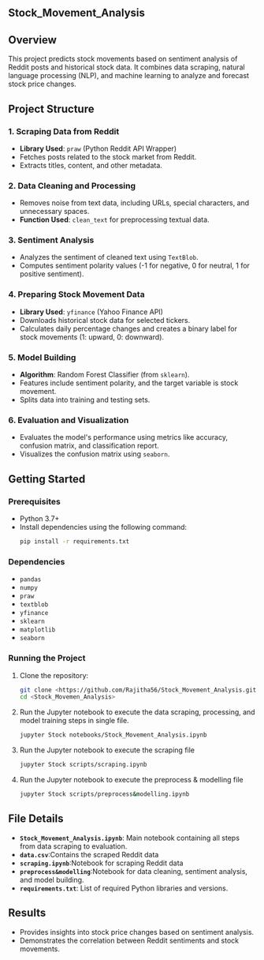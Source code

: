 ## Stock_Movement_Analysis

## Overview
This project predicts stock movements based on sentiment analysis of Reddit posts and historical stock data. It combines data scraping, natural language processing (NLP), and machine learning to analyze and forecast stock price changes.

## Project Structure

### 1. Scraping Data from Reddit
- **Library Used**: `praw` (Python Reddit API Wrapper)
- Fetches posts related to the stock market from Reddit.
- Extracts titles, content, and other metadata.

### 2. Data Cleaning and Processing
- Removes noise from text data, including URLs, special characters, and unnecessary spaces.
- **Function Used**: `clean_text` for preprocessing textual data.

### 3. Sentiment Analysis
- Analyzes the sentiment of cleaned text using `TextBlob`.
- Computes sentiment polarity values (-1 for negative, 0 for neutral, 1 for positive sentiment).

### 4. Preparing Stock Movement Data
- **Library Used**: `yfinance` (Yahoo Finance API)
- Downloads historical stock data for selected tickers.
- Calculates daily percentage changes and creates a binary label for stock movements (1: upward, 0: downward).

### 5. Model Building
- **Algorithm**: Random Forest Classifier (from `sklearn`).
- Features include sentiment polarity, and the target variable is stock movement.
- Splits data into training and testing sets.

### 6. Evaluation and Visualization
- Evaluates the model's performance using metrics like accuracy, confusion matrix, and classification report.
- Visualizes the confusion matrix using `seaborn`.

## Getting Started

### Prerequisites
- Python 3.7+
- Install dependencies using the following command:
  ```bash
  pip install -r requirements.txt
  ```

### Dependencies
- `pandas`
- `numpy`
- `praw`
- `textblob`
- `yfinance`
- `sklearn`
- `matplotlib`
- `seaborn`

### Running the Project
1. Clone the repository:
   ```bash
   git clone <https://github.com/Rajitha56/Stock_Movement_Analysis.git>
   cd <Stock_Movemen_Analysis>
   ```

2. Run the Jupyter notebook to execute the data scraping, processing, and model training steps in single file.
    ```bash
   jupyter Stock notebooks/Stock_Movement_Analysis.ipynb
   ```
3. Run the Jupyter notebook to execute the scraping file
    ```bash
   jupyter Stock scripts/scraping.ipynb
   ```
4. Run the Jupyter notebook to execute the preprocess & modelling file
    ```bash
   jupyter Stock scripts/preprocess&modelling.ipynb
   ```

## File Details
- **`Stock_Movement_Analysis.ipynb`**: Main notebook containing all steps from data scraping to evaluation.
- **`data.csv`**:Contains the scraped Reddit data
- **`scraping.ipynb`**:Notebook for scraping Reddit data
- **`preprocess&modelling`**:Notebook for data cleaning, sentiment analysis, and model building.
- **`requirements.txt`**: List of required Python libraries and versions.

## Results
- Provides insights into stock price changes based on sentiment analysis.
- Demonstrates the correlation between Reddit sentiments and stock movements.
